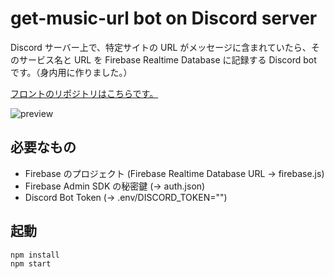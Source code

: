 # get-music-url bot on Discord server

Discord サーバー上で、特定サイトの URL がメッセージに含まれていたら、そのサービス名と URL を Firebase Realtime Database に記録する Discord bot です。（身内用に作りました。）

[フロントのリポジトリはこちらです。](https://github.com/tsuen4/music-info-collection-front)

![preview](https://i.imgur.com/rtIYdAj.gif)

## 必要なもの

- Firebase のプロジェクト (Firebase Realtime Database URL -> firebase.js)
- Firebase Admin SDK の秘密鍵 (-> auth.json)
- Discord Bot Token (-> .env/DISCORD_TOKEN="")

## 起動

```bash
npm install
npm start
```
